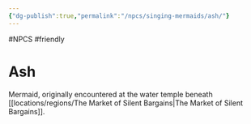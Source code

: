 ```yaml
---
{"dg-publish":true,"permalink":"/npcs/singing-mermaids/ash/"}
---
```


#NPCS #friendly
# Ash

Mermaid, originally encountered at the water temple beneath [[locations/regions/The Market of Silent Bargains\|The Market of Silent Bargains]].